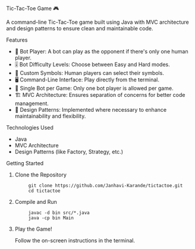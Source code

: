 Tic-Tac-Toe Game 🎮

A command-line Tic-Tac-Toe game built using Java with MVC architecture and design patterns to ensure clean and maintainable code.

 Features
- 🤖 Bot Player: A bot can play as the opponent if there's only one human player.
- 🎚️ Bot Difficulty Levels: Choose between Easy and Hard modes.
- 🔄 Custom Symbols: Human players can select their symbols.
- 🖥️ Command-Line Interface: Play directly from the terminal.
- 🔧 Single Bot per Game: Only one bot player is allowed per game.
- 🏗️ MVC Architecture: Ensures separation of concerns for better code management.
- 🎨 Design Patterns: Implemented where necessary to enhance maintainability and flexibility.

 Technologies Used
- Java 
- MVC Architecture 
- Design Patterns (like Factory, Strategy, etc.)

 Getting Started
1. Clone the Repository
                                                                                                                                                         
   			git clone https://github.com/Janhavi-Karande/tictactoe.git
   			cd tictactoe
2. Compile and Run
   
   			javac -d bin src/*.java
   			java -cp bin Main
3. Play the Game!
   
     Follow the on-screen instructions in the terminal.

